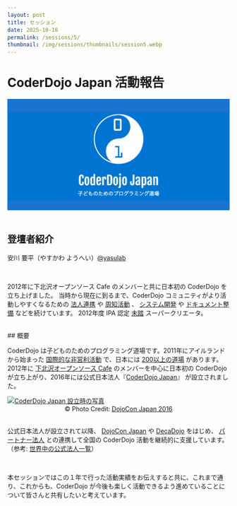 ```yaml
---
layout: post
title: セッション
date: 2025-10-18
permalink: /sessions/5/
thumbnail: /img/sessions/thumbnails/session5.webp
---
```


# CoderDojo Japan 活動報告

<div class="flex max-w-150 mx-auto my-8 justify-center">
  <img class="w-full" src="/img/sessions/thumbnails/session5.webp" alt="CoderDojo Japan 活動報告">
</div>

<br>

## 登壇者紹介

安川 要平（やすかわ ようへい）<a href='https://x.com/yasulab' target='_blank'>@yasulab</a>

<br>

2012年に下北沢オープンソース Cafe のメンバーと共に日本初の CoderDojo を立ち上げました。
当時から現在に到るまで、CoderDojo コミュニティがより活動しやすくなるための <a href='https://news.coderdojo.jp/author/yasulab/' target='_blank'>法人連携</a> や <a href='https://www.youtube.com/CoderDojoJapan' target='_blank'>周知活動</a> 、 <a href='https://github.com/coderdojo-japan' target='_blank'>システム開発</a> や <a href='https://coderdojo.jp/kata' target='_blank'>ドキュメント整備</a> などを続けています。
2012年度 IPA 認定 <a href='https://www.ipa.go.jp/jinzai/mitou/about.html' target='_blank'>未踏</a> スーパークリエータ。

<br>
## 概要

CoderDojo は子どものためのプログラミング道場です。2011年にアイルランドから始まった <a href='https://map.coderdojo.jp/world' target='_blank'>国際的な非営利活動</a> で、日本には <a href='https://map.coderdojo.jp/' target='_blank'>200以上の道場</a> があります。
2012年に <a href='https://ja.wikipedia.org/wiki/下北沢オープンソースCafe' target='_blank'>下北沢オープンソース Cafe</a> のメンバーを中心に日本初の CoderDojo が立ち上がり、2016年には公式日本法人『<a href='https://coderdojo.jp/about' target='_blank'>CoderDojo Japan</a>』 が設立されました。

<div class="flex max-w-150 mx-auto my-8 justify-center">
  <a href='https://dojocon2016.coderdojo.jp/2016/09/04/coderdojo-japan-was-established.html' target='_blank'>
    <img class="w-full" src="https://i.gyazo.com/7d906b5e03c5cf0665bc071626b47f70.png" alt="CoderDojo Japan 設立時の写真">
  </a>
  <br>
</div>
<center>&copy; Photo Credit: <a href="https://dojocon2016.coderdojo.jp/" target='_blank'>DojoCon Japan 2016</a></center>

<br>

公式日本法人が設立されて以降、 <a href='https://dojocon.coderdojo.jp/' target='_blank'>DojoCon Japan</a> や <a href='https://decadojo.coderdojo.jp/' target='_blank'>DecaDojo</a> をはじめ、 <a href='https://coderdojo.jp/#partners' target='_blank'>パートナー法人</a> との連携して全国の CoderDojo 活動を継続的に支援しています。
（参考: <a href='https://codeclub.org/en/our-partners#:~:text=CoderDojo%20Japan' target='_blank'>世界中の公式法人一覧</a>）

<br>

本セッションではこの１年で行った活動実績をお伝えすると共に、これまで通り、これからも、CoderDojo が今後も楽しく活動できるよう進めていることについて皆さんと共有したいと考えています。

<br>
